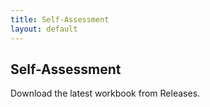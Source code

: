 ```yaml
---
title: Self-Assessment
layout: default
---
```

## Self-Assessment
Download the latest workbook from Releases.
